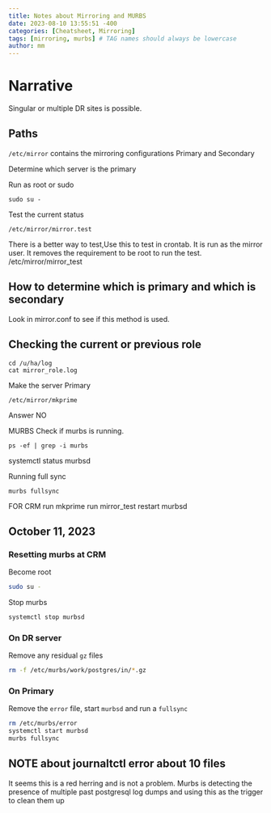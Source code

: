 ```yaml
---
title: Notes about Mirroring and MURBS
date: 2023-08-10 13:55:51 -400
categories: [Cheatsheet, Mirroring]
tags: [mirroring, murbs] # TAG names should always be lowercase
author: mm
---
```


# Narrative
Singular or multiple DR sites is possible.

## Paths
`/etc/mirror` contains the mirroring configurations
Primary and Secondary

Determine which server is the primary

Run as root or sudo  
```
sudo su -
```

Test the current status
```
/etc/mirror/mirror.test
```

There is a better way to test,Use this to test in crontab.  It is run as the mirror user. It removes the requirement to be root to run the test.
/etc/mirror/mirror_test



## How to determine which is primary and which is secondary
Look in mirror.conf to see if this method is used.

## Checking the current or previous role
```
cd /u/ha/log
cat mirror_role.log 
```

Make the server Primary
```
/etc/mirror/mkprime
```
Answer NO





MURBS
Check if murbs is running.
```
ps -ef | grep -i murbs
```

systemctl status murbsd

Running full sync
```
murbs fullsync
```

FOR CRM
run mkprime
run mirror_test
restart murbsd

## October 11, 2023
### Resetting murbs at CRM  
Become root
```bash
sudo su -
```
Stop murbs
```bash
systemctl stop murbsd
```

### On DR server  
Remove any residual `gz` files 
```bash
rm -f /etc/murbs/work/postgres/in/*.gz
```

### On Primary  
Remove the `error` file, start `murbsd` and run a `fullsync`
```bash
rm /etc/murbs/error
systemctl start murbsd
murbs fullsync
```

## NOTE about journaltctl error about 10 files  
It seems this is a red herring and is not a problem.  Murbs is detecting the presence of multiple past postgresql log dumps and using this as the trigger to clean them up